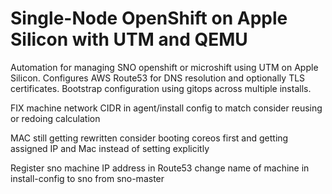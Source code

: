 
# Single-Node OpenShift on Apple Silicon with UTM and QEMU

Automation for managing SNO openshift or microshift using UTM on Apple Silicon. 
Configures AWS Route53 for DNS resolution and optionally TLS 
certificates. 
Bootstrap configuration using gitops across multiple installs.


FIX machine network CIDR in agent/install config to match
   consider reusing or redoing calculation

MAC still getting rewritten 
   consider booting coreos first and getting assigned IP and Mac instead of setting explicitly

Register sno machine IP address in Route53
    change name of machine in install-config to sno from sno-master



